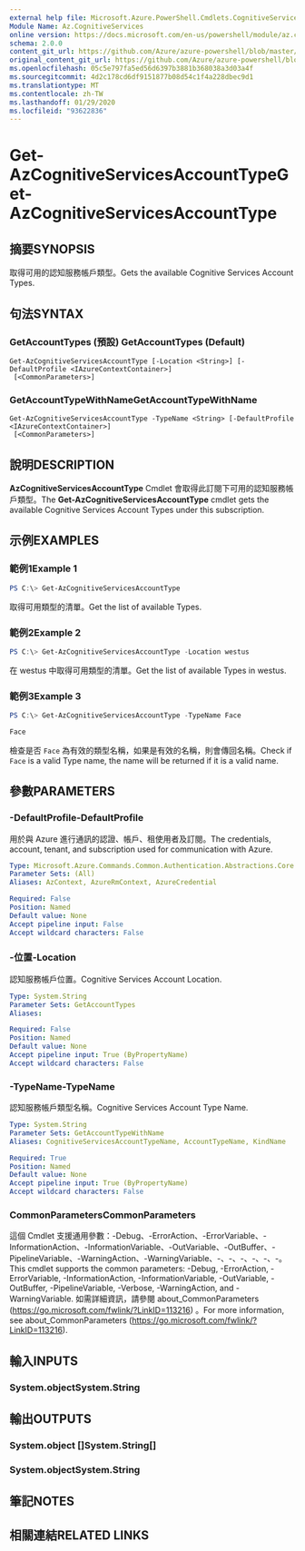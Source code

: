 ```yaml
---
external help file: Microsoft.Azure.PowerShell.Cmdlets.CognitiveServices.dll-Help.xml
Module Name: Az.CognitiveServices
online version: https://docs.microsoft.com/en-us/powershell/module/az.cognitiveservices/get-azcognitiveservicesaccounttype
schema: 2.0.0
content_git_url: https://github.com/Azure/azure-powershell/blob/master/src/CognitiveServices/CognitiveServices/help/Get-AzCognitiveServicesAccountType.md
original_content_git_url: https://github.com/Azure/azure-powershell/blob/master/src/CognitiveServices/CognitiveServices/help/Get-AzCognitiveServicesAccountType.md
ms.openlocfilehash: 05c5e797fa5ed56d6397b3881b368038a3d03a4f
ms.sourcegitcommit: 4d2c178cd6df9151877b08d54c1f4a228dbec9d1
ms.translationtype: MT
ms.contentlocale: zh-TW
ms.lasthandoff: 01/29/2020
ms.locfileid: "93622836"
---
```

# <span data-ttu-id="9be73-101">Get-AzCognitiveServicesAccountType</span><span class="sxs-lookup"><span data-stu-id="9be73-101">Get-AzCognitiveServicesAccountType</span></span>

## <span data-ttu-id="9be73-102">摘要</span><span class="sxs-lookup"><span data-stu-id="9be73-102">SYNOPSIS</span></span>
<span data-ttu-id="9be73-103">取得可用的認知服務帳戶類型。</span><span class="sxs-lookup"><span data-stu-id="9be73-103">Gets the available Cognitive Services Account Types.</span></span>

## <span data-ttu-id="9be73-104">句法</span><span class="sxs-lookup"><span data-stu-id="9be73-104">SYNTAX</span></span>

### <span data-ttu-id="9be73-105">GetAccountTypes (預設) </span><span class="sxs-lookup"><span data-stu-id="9be73-105">GetAccountTypes (Default)</span></span>
```
Get-AzCognitiveServicesAccountType [-Location <String>] [-DefaultProfile <IAzureContextContainer>]
 [<CommonParameters>]
```

### <span data-ttu-id="9be73-106">GetAccountTypeWithName</span><span class="sxs-lookup"><span data-stu-id="9be73-106">GetAccountTypeWithName</span></span>
```
Get-AzCognitiveServicesAccountType -TypeName <String> [-DefaultProfile <IAzureContextContainer>]
 [<CommonParameters>]
```

## <span data-ttu-id="9be73-107">說明</span><span class="sxs-lookup"><span data-stu-id="9be73-107">DESCRIPTION</span></span>
<span data-ttu-id="9be73-108">**AzCognitiveServicesAccountType** Cmdlet 會取得此訂閱下可用的認知服務帳戶類型。</span><span class="sxs-lookup"><span data-stu-id="9be73-108">The **Get-AzCognitiveServicesAccountType** cmdlet gets the available Cognitive Services Account Types under this subscription.</span></span>

## <span data-ttu-id="9be73-109">示例</span><span class="sxs-lookup"><span data-stu-id="9be73-109">EXAMPLES</span></span>

### <span data-ttu-id="9be73-110">範例1</span><span class="sxs-lookup"><span data-stu-id="9be73-110">Example 1</span></span>
```powershell
PS C:\> Get-AzCognitiveServicesAccountType
```

<span data-ttu-id="9be73-111">取得可用類型的清單。</span><span class="sxs-lookup"><span data-stu-id="9be73-111">Get the list of available Types.</span></span>

### <span data-ttu-id="9be73-112">範例2</span><span class="sxs-lookup"><span data-stu-id="9be73-112">Example 2</span></span>
```powershell
PS C:\> Get-AzCognitiveServicesAccountType -Location westus
```

<span data-ttu-id="9be73-113">在 westus 中取得可用類型的清單。</span><span class="sxs-lookup"><span data-stu-id="9be73-113">Get the list of available Types in westus.</span></span>

### <span data-ttu-id="9be73-114">範例3</span><span class="sxs-lookup"><span data-stu-id="9be73-114">Example 3</span></span>
```powershell
PS C:\> Get-AzCognitiveServicesAccountType -TypeName Face

Face
```

<span data-ttu-id="9be73-115">檢查是否 `Face` 為有效的類型名稱，如果是有效的名稱，則會傳回名稱。</span><span class="sxs-lookup"><span data-stu-id="9be73-115">Check if `Face` is a valid Type name, the name will be returned if it is a valid name.</span></span>

## <span data-ttu-id="9be73-116">參數</span><span class="sxs-lookup"><span data-stu-id="9be73-116">PARAMETERS</span></span>

### <span data-ttu-id="9be73-117">-DefaultProfile</span><span class="sxs-lookup"><span data-stu-id="9be73-117">-DefaultProfile</span></span>
<span data-ttu-id="9be73-118">用於與 Azure 進行通訊的認證、帳戶、租使用者及訂閱。</span><span class="sxs-lookup"><span data-stu-id="9be73-118">The credentials, account, tenant, and subscription used for communication with Azure.</span></span>

```yaml
Type: Microsoft.Azure.Commands.Common.Authentication.Abstractions.Core.IAzureContextContainer
Parameter Sets: (All)
Aliases: AzContext, AzureRmContext, AzureCredential

Required: False
Position: Named
Default value: None
Accept pipeline input: False
Accept wildcard characters: False
```

### <span data-ttu-id="9be73-119">-位置</span><span class="sxs-lookup"><span data-stu-id="9be73-119">-Location</span></span>
<span data-ttu-id="9be73-120">認知服務帳戶位置。</span><span class="sxs-lookup"><span data-stu-id="9be73-120">Cognitive Services Account Location.</span></span>

```yaml
Type: System.String
Parameter Sets: GetAccountTypes
Aliases:

Required: False
Position: Named
Default value: None
Accept pipeline input: True (ByPropertyName)
Accept wildcard characters: False
```

### <span data-ttu-id="9be73-121">-TypeName</span><span class="sxs-lookup"><span data-stu-id="9be73-121">-TypeName</span></span>
<span data-ttu-id="9be73-122">認知服務帳戶類型名稱。</span><span class="sxs-lookup"><span data-stu-id="9be73-122">Cognitive Services Account Type Name.</span></span>

```yaml
Type: System.String
Parameter Sets: GetAccountTypeWithName
Aliases: CognitiveServicesAccountTypeName, AccountTypeName, KindName

Required: True
Position: Named
Default value: None
Accept pipeline input: True (ByPropertyName)
Accept wildcard characters: False
```

### <span data-ttu-id="9be73-123">CommonParameters</span><span class="sxs-lookup"><span data-stu-id="9be73-123">CommonParameters</span></span>
<span data-ttu-id="9be73-124">這個 Cmdlet 支援通用參數：-Debug、-ErrorAction、-ErrorVariable、-InformationAction、-InformationVariable、-OutVariable、-OutBuffer、-PipelineVariable、-WarningAction、-WarningVariable、-、-、-、-、-、-。</span><span class="sxs-lookup"><span data-stu-id="9be73-124">This cmdlet supports the common parameters: -Debug, -ErrorAction, -ErrorVariable, -InformationAction, -InformationVariable, -OutVariable, -OutBuffer, -PipelineVariable, -Verbose, -WarningAction, and -WarningVariable.</span></span> <span data-ttu-id="9be73-125">如需詳細資訊，請參閱 about_CommonParameters (https://go.microsoft.com/fwlink/?LinkID=113216) 。</span><span class="sxs-lookup"><span data-stu-id="9be73-125">For more information, see about_CommonParameters (https://go.microsoft.com/fwlink/?LinkID=113216).</span></span>

## <span data-ttu-id="9be73-126">輸入</span><span class="sxs-lookup"><span data-stu-id="9be73-126">INPUTS</span></span>

### <span data-ttu-id="9be73-127">System.object</span><span class="sxs-lookup"><span data-stu-id="9be73-127">System.String</span></span>

## <span data-ttu-id="9be73-128">輸出</span><span class="sxs-lookup"><span data-stu-id="9be73-128">OUTPUTS</span></span>

### <span data-ttu-id="9be73-129">System.object []</span><span class="sxs-lookup"><span data-stu-id="9be73-129">System.String[]</span></span>

### <span data-ttu-id="9be73-130">System.object</span><span class="sxs-lookup"><span data-stu-id="9be73-130">System.String</span></span>

## <span data-ttu-id="9be73-131">筆記</span><span class="sxs-lookup"><span data-stu-id="9be73-131">NOTES</span></span>

## <span data-ttu-id="9be73-132">相關連結</span><span class="sxs-lookup"><span data-stu-id="9be73-132">RELATED LINKS</span></span>
